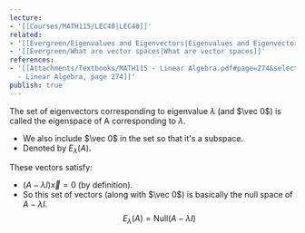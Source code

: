 ```yaml
---
lecture:
- '[[Courses/MATH115/LEC40|LEC40]]'
related:
- '[[Evergreen/Eigenvalues and Eigenvectors|Eigenvalues and Eigenvectors]]'
- '[[Evergreen/What are vector spaces|What are vector spaces]]'
references:
- '[[Attachments/Textbooks/MATH115 - Linear Algebra.pdf#page=274&selection=2,0,2,26|MATH115
  - Linear Algebra, page 274]]'
publish: true
---
```


The set of eigenvectors corresponding to eigenvalue $\lambda$ (and $\vec 0$) is called the eigenspace of A corresponding to $\lambda$. 

- We also include $\vec 0$ in the set so that it's a subspace.
- Denoted by $E_\lambda(A)$.

These vectors satisfy:
- $(A - \lambda I)\vec x = 0$ (by definition).
- So this set of vectors (along with $\vec 0$) is basically the null space of $A -\lambda I$.
$$
E_\lambda(A) = \text{Null}(A - \lambda I)
$$